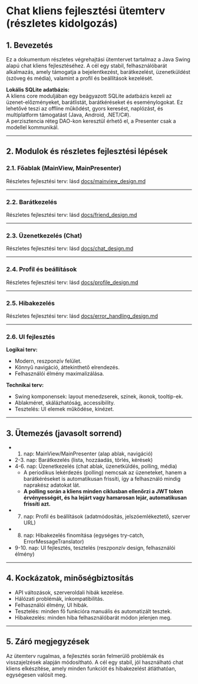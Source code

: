 # Chat kliens fejlesztési ütemterv (részletes kidolgozás)

## 1. Bevezetés

Ez a dokumentum részletes végrehajtási ütemtervet tartalmaz a Java Swing alapú chat kliens fejlesztéséhez. A cél egy stabil, felhasználóbarát alkalmazás, amely támogatja a bejelentkezést, barátkezelést, üzenetküldést (szöveg és média), valamint a profil és beállítások kezelését.

**Lokális SQLite adatbázis:**  
A kliens core moduljában egy beágyazott SQLite adatbázis kezeli az üzenet-előzményeket, barátlistát, barátkéréseket és eseménylogokat. Ez lehetővé teszi az offline működést, gyors keresést, naplózást, és multiplatform támogatást (Java, Android, .NET/C#).  
A perzisztencia réteg DAO-kon keresztül érhető el, a Presenter csak a modellel kommunikál.

---

## 2. Modulok és részletes fejlesztési lépések

### 2.1. Főablak (MainView, MainPresenter)

Részletes fejlesztési terv: lásd [docs/mainview_design.md](mainview_design.md)

---

### 2.2. Barátkezelés

Részletes fejlesztési terv: lásd [docs/friend_design.md](friend_design.md)

---

### 2.3. Üzenetkezelés (Chat)

Részletes fejlesztési terv: lásd [docs/chat_design.md](chat_design.md)

---

### 2.4. Profil és beállítások

Részletes fejlesztési terv: lásd [docs/profile_design.md](profile_design.md)

---

### 2.5. Hibakezelés

Részletes fejlesztési terv: lásd [docs/error_handling_design.md](error_handling_design.md)

---

### 2.6. UI fejlesztés

**Logikai terv:**
- Modern, reszponzív felület.
- Könnyű navigáció, áttekinthető elrendezés.
- Felhasználói élmény maximalizálása.

**Technikai terv:**
- Swing komponensek: layout menedzserek, színek, ikonok, tooltip-ek.
- Ablakméret, skálázhatóság, accessibility.
- Tesztelés: UI elemek működése, kinézet.

---

## 3. Ütemezés (javasolt sorrend)

- 1. nap: MainView/MainPresenter (alap ablak, navigáció)
- 2-3. nap: Barátkezelés (lista, hozzáadás, törlés, kérések)
- 4-6. nap: Üzenetkezelés (chat ablak, üzenetküldés, polling, média)
    - A periodikus lekérdezés (polling) nemcsak az üzeneteket, hanem a barátkéréseket is automatikusan frissíti, így a felhasználó mindig naprakész adatokat lát.
    - **A polling során a kliens minden ciklusban ellenőrzi a JWT token érvényességét, és ha lejárt vagy hamarosan lejár, automatikusan frissíti azt.**
- 7. nap: Profil és beállítások (adatmódosítás, jelszóemlékeztető, szerver URL)
- 8. nap: Hibakezelés finomítása (egységes try-catch, ErrorMessageTranslator)
- 9-10. nap: UI fejlesztés, tesztelés (reszponzív design, felhasználói élmény)

---

## 4. Kockázatok, minőségbiztosítás

- API változások, szerveroldali hibák kezelése.
- Hálózati problémák, inkompatibilitás.
- Felhasználói élmény, UI hibák.
- Tesztelés: minden fő funkcióra manuális és automatizált tesztek.
- Hibakezelés: minden hiba felhasználóbarát módon jelenjen meg.

---

## 5. Záró megjegyzések

Az ütemterv rugalmas, a fejlesztés során felmerülő problémák és visszajelzések alapján módosítható. A cél egy stabil, jól használható chat kliens elkészítése, amely minden funkciót és hibakezelést átláthatóan, egységesen valósít meg.
